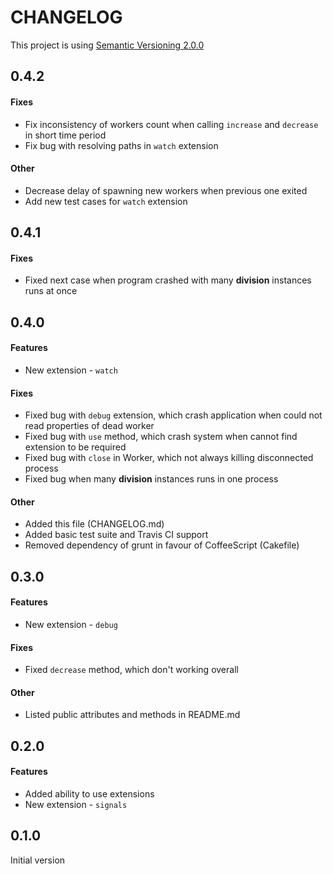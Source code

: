 CHANGELOG
=========
This project is using [Semantic Versioning 2.0.0](http://semver.org/)

0.4.2
-----

#### Fixes
 *  Fix inconsistency of workers count when calling `increase` and `decrease` in short time period
 *  Fix bug with resolving paths in `watch` extension

#### Other
 *  Decrease delay of spawning new workers when previous one exited
 *  Add new test cases for `watch` extension

0.4.1
-----

#### Fixes
 *  Fixed next case when program crashed with many **division** instances runs at once

0.4.0
-----

#### Features
 *  New extension - `watch`

#### Fixes
 *  Fixed bug with `debug` extension, which crash application when could not read properties of dead worker
 *  Fixed bug with `use` method, which crash system when cannot find extension to be required
 *  Fixed bug with `close` in Worker, which not always killing disconnected process
 *  Fixed bug when many **division** instances runs in one process

#### Other
 *  Added this file (CHANGELOG.md)
 *  Added basic test suite and Travis CI support
 *  Removed dependency of grunt in favour of CoffeeScript (Cakefile)

0.3.0
-----

#### Features
 *  New extension - `debug`

#### Fixes
 *  Fixed `decrease` method, which don't working overall

#### Other
 *  Listed public attributes and methods in README.md

0.2.0
-----

#### Features
 *  Added ability to use extensions
 *  New extension - `signals`

0.1.0
-----
Initial version
